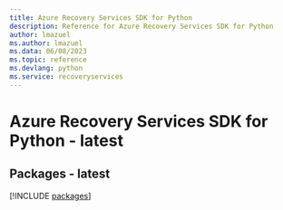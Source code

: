 ```yaml
---
title: Azure Recovery Services SDK for Python
description: Reference for Azure Recovery Services SDK for Python
author: lmazuel
ms.author: lmazuel
ms.data: 06/08/2023
ms.topic: reference
ms.devlang: python
ms.service: recoveryservices
---
```

# Azure Recovery Services SDK for Python - latest
## Packages - latest
[!INCLUDE [packages](recovery-services-index.md)]